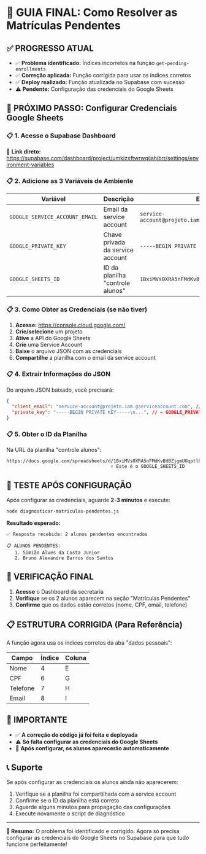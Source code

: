 # 🎯 GUIA FINAL: Como Resolver as Matrículas Pendentes

## ✅ **PROGRESSO ATUAL**

- ✅ **Problema identificado:** Índices incorretos na função `get-pending-enrollments`
- ✅ **Correção aplicada:** Função corrigida para usar os índices corretos
- ✅ **Deploy realizado:** Função atualizada no Supabase com sucesso
- ⚠️ **Pendente:** Configuração das credenciais do Google Sheets

## 🔧 **PRÓXIMO PASSO: Configurar Credenciais Google Sheets**

### 📋 **1. Acesse o Supabase Dashboard**
🔗 **Link direto:** https://supabase.com/dashboard/project/umkizxftwrwqiiahjbrr/settings/environment-variables

### 📋 **2. Adicione as 3 Variáveis de Ambiente**

| Variável | Descrição | Exemplo |
|----------|-----------|---------|
| `GOOGLE_SERVICE_ACCOUNT_EMAIL` | Email da service account | `service-account@projeto.iam.gserviceaccount.com` |
| `GOOGLE_PRIVATE_KEY` | Chave privada da service account | `-----BEGIN PRIVATE KEY-----\n...` |
| `GOOGLE_SHEETS_ID` | ID da planilha "controle alunos" | `1BxiMVs0XRA5nFMdKvBdBZjgmUUqptlbs74OgvE2upms` |

### 📋 **3. Como Obter as Credenciais (se não tiver)**

1. **Acesse:** https://console.cloud.google.com/
2. **Crie/selecione** um projeto
3. **Ative** a API do Google Sheets
4. **Crie** uma Service Account
5. **Baixe** o arquivo JSON com as credenciais
6. **Compartilhe** a planilha com o email da service account

### 📋 **4. Extrair Informações do JSON**

Do arquivo JSON baixado, você precisará:

```json
{
  "client_email": "service-account@projeto.iam.gserviceaccount.com", // ← GOOGLE_SERVICE_ACCOUNT_EMAIL
  "private_key": "-----BEGIN PRIVATE KEY-----\n...", // ← GOOGLE_PRIVATE_KEY
}
```

### 📋 **5. Obter o ID da Planilha**

Na URL da planilha "controle alunos":
```
https://docs.google.com/spreadsheets/d/1BxiMVs0XRA5nFMdKvBdBZjgmUUqptlbs74OgvE2upms/edit
                                      ↑ Este é o GOOGLE_SHEETS_ID
```

## 🧪 **TESTE APÓS CONFIGURAÇÃO**

Após configurar as credenciais, aguarde **2-3 minutos** e execute:

```bash
node diagnosticar-matriculas-pendentes.js
```

**Resultado esperado:**
```
✅ Resposta recebida: 2 alunos pendentes encontrados

📋 ALUNOS PENDENTES:
   1. Simião Alves da Costa Junior
   2. Bruno Alexandre Barros dos Santos
```

## 🎯 **VERIFICAÇÃO FINAL**

1. **Acesse** o Dashboard da secretaria
2. **Verifique** se os 2 alunos aparecem na seção "Matrículas Pendentes"
3. **Confirme** que os dados estão corretos (nome, CPF, email, telefone)

## 📋 **ESTRUTURA CORRIGIDA (Para Referência)**

A função agora usa os índices corretos da aba "dados pessoais":

| Campo | Índice | Coluna |
|-------|--------|--------|
| Nome | 4 | E |
| CPF | 6 | G |
| Telefone | 7 | H |
| Email | 8 | I |

## 🚨 **IMPORTANTE**

- ✅ **A correção do código já foi feita e deployada**
- ⚠️ **Só falta configurar as credenciais do Google Sheets**
- 🎯 **Após configurar, os alunos aparecerão automaticamente**

## 📞 **Suporte**

Se após configurar as credenciais os alunos ainda não aparecerem:

1. Verifique se a planilha foi compartilhada com a service account
2. Confirme se o ID da planilha está correto
3. Aguarde alguns minutos para propagação das configurações
4. Execute novamente o script de diagnóstico

---

**🎉 Resumo:** O problema foi identificado e corrigido. Agora só precisa configurar as credenciais do Google Sheets no Supabase para que tudo funcione perfeitamente!